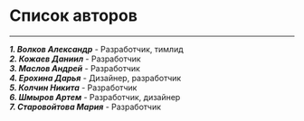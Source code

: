 # Список авторов
---
***1. Волков Александр*** - Разработчик, тимлид\
***2. Кожаев Даниил*** - Разработчик\
***3. Маслов Андрей*** - Разработчик\
***4. Ерохина Дарья*** - Дизайнер, разработчик\
***5. Колчин Никита*** - Разработчик\
***6. Шмыров Артем*** - Разработчик, дизайнер\
***7. Старовойтова Мария*** - Разработчик
